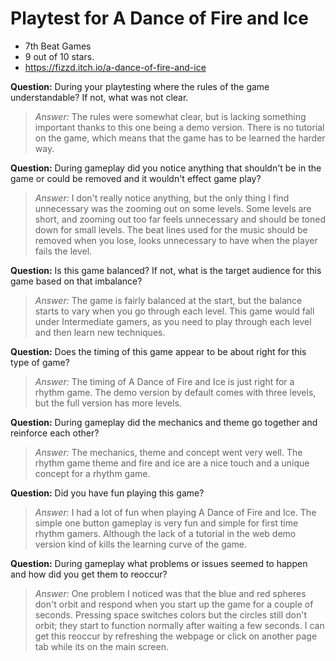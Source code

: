 # Playtest for A Dance of Fire and Ice

* 7th Beat Games
* 9 out of 10 stars.
* https://fizzd.itch.io/a-dance-of-fire-and-ice

**Question:** During your playtesting where the rules of the game understandable? If not, what was not clear.
> _Answer:_ The rules were somewhat clear, but is lacking something important thanks to this one being a demo version. There is no tutorial on the game, which means that the game has to be learned the harder way.

**Question:** During gameplay did you notice anything that shouldn't be in the game or could be removed and it wouldn't effect game play?
> _Answer:_ I don't really notice anything, but the only thing I find unnecessary was the zooming out on some levels. Some levels are short, and zooming out too far feels unnecessary and should be toned down for small levels. The beat lines used for the music should be removed when you lose, looks unnecessary to have when the player fails the level.

**Question:** Is this game balanced? If not, what is the target audience for this game based on that imbalance?
> _Answer:_ The game is fairly balanced at the start, but the balance starts to vary when you go through each level. This game would fall under Intermediate gamers, as you need to play through each level and then learn new techniques.

**Question:** Does the timing of this game appear to be about right for this type of game?
> _Answer:_ The timing of A Dance of Fire and Ice is just right for a rhythm game. The demo version by default comes with three levels, but the full version has more levels.

**Question:** During gameplay did the mechanics and theme go together and reinforce each other?
> _Answer:_ The mechanics, theme and concept went very well. The rhythm game theme and fire and ice are a nice touch and a unique concept for a rhythm game.

**Question:** Did you have fun playing this game?
> _Answer:_ I had a lot of fun when playing A Dance of Fire and Ice. The simple one button gameplay is very fun and simple for first time rhythm gamers. Although the lack of a tutorial in the web demo version kind of kills the learning curve of the game.

**Question:** During gameplay what problems or issues seemed to happen and how did you get them to reoccur?
> _Answer:_ One problem I noticed was that the blue and red spheres don't orbit and respond when you start up the game for a couple of seconds. Pressing space switches colors but the circles still don't orbit; they start to function normally after waiting a few seconds. I can get this reoccur by refreshing the webpage or click on another page tab while its on the main screen.
